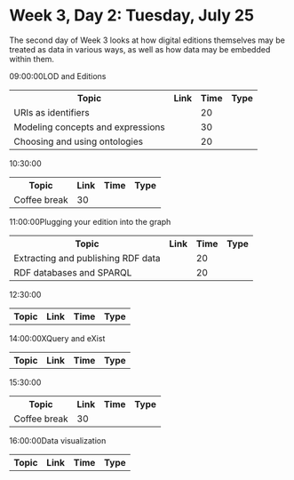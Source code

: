 # Week 3, Day 2: Tuesday, July 25
The second day of Week 3 looks at how digital editions themselves may be treated as data in various ways, as well as how data may be embedded within them.
<td>09:00:00</td><td>LOD and Editions</td><table><tr><th>Topic</th><th>Link</th><th>Time</th><th>Type</th></tr><tr><td>URIs as identifiers</td><td><a href=""></a></td><td>20</td><td></td></tr><tr><td>Modeling concepts and expressions</td><td><a href=""></a></td><td>30</td><td></td></tr><tr><td>Choosing and using ontologies</td><td><a href=""></a></td><td>20</td><td></td></tr></table>
<td>10:30:00</td><td></td><table><tr><th>Topic</th><th>Link</th><th>Time</th><th>Type</th></tr><tr><td>Coffee break</td><td>30</td><td></td></tr></table>
<td>11:00:00</td><td>Plugging your edition into the graph</td><table><tr><th>Topic</th><th>Link</th><th>Time</th><th>Type</th></tr><tr><td>Extracting and publishing RDF data</td><td><a href=""></a></td><td>20</td><td></td></tr><tr><td>RDF databases and SPARQL</td><td><a href=""></a></td><td>20</td><td></td></tr></table>
<td>12:30:00</td><td></td><table><tr><th>Topic</th><th>Link</th><th>Time</th><th>Type</th></tr></table>
<td>14:00:00</td><td>XQuery and eXist</td><table><tr><th>Topic</th><th>Link</th><th>Time</th><th>Type</th></tr></table>
<td>15:30:00</td><td></td><table><tr><th>Topic</th><th>Link</th><th>Time</th><th>Type</th></tr><tr><td>Coffee break</td><td>30</td><td></td></tr></table>
<td>16:00:00</td><td>Data visualization</td><table><tr><th>Topic</th><th>Link</th><th>Time</th><th>Type</th></tr></table>
